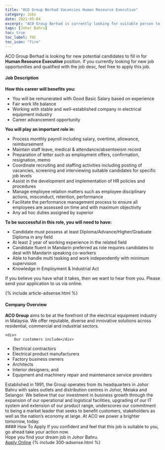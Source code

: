 ```yaml
---
title: "ACO Group Berhad Vacancies Human Resource Executive" 
category: Jobs 
date: 2021-05-04 
excerpt: "ACO Group Berhad is currently looking for suitable person to fill in the Human Resource Executive which based in Johor Bahru" 
tags: [Johor Bahru] 
toc: true 
toc_label: TOC 
toc_icon: "fire" 
--- 
```


<p>ACO Group Berhad is looking for new potential candidates to fill in for <b>Human Resource Executive</b> position. If you currently looking for new job opportunities and qualified with the job desc, feel free to apply this job.
</p><div><div><h4>Job Description</h4></div><div><div><span><div><p><strong>How this career will benefits you:</strong></p><ul><li>You will be remunerated with Good Basic Salary based on experience</li><li>Fair work life balance</li><li>Working with stable and well-established company in electrical equipment industry</li><li>Career advancement opportunity</li></ul><p><strong>You will play an important role in:</strong></p><ul><li>Process monthly payroll including salary, overtime, allowance, reimbursement&#160;</li><li>Maintain staff leave, medical &amp; attendance/absenteeism record</li><li>Preparation of letter such as employment offers, confirmation, resignation, memo</li><li>Coordinate recruiting and staffing activities including posting of vacancies, screening and interviewing&#160;suitable candidates for specific job levels</li><li>Assist in the development and implementation of HR policies and procedures</li><li>Manage employee relation matters such as employee disciplinary actions, misconduct, retention, performance&#160;</li><li>Facilitate the performance management process to ensure all employees are assessed on time and with maximum objectivity</li><li>Any ad hoc duties assigned by superior</li></ul><p><strong>To be successful in this role, you will need to have:</strong></p><ul><li>Candidate must possess at least Diploma/Advance/Higher/Graduate Diploma in any field</li><li>At least 2 year of working experience in the related field</li><li>Candidate fluent in Mandarin preferred as role requires candidates to deal with Mandarin speaking co-workers</li><li>Able to handle multi tasking and work independently with minimum supervision</li><li>Knowledge in Employment &amp; Industrial Act</li></ul><p>If you believe you have what it takes, then we want to hear from you. Please send your application to us via online.</p></div></span></div></div></div> 
{% include article-adsense.html %} 
<div><div><h4>Company Overview</h4></div><div><div><span><div><div>
<strong>ACO Group</strong> aims to be at the forefront of the electrical equipment industry in Malaysia. We offer reputable, diverse and innovative solutions across residential, commercial and industrial sectors.
	
	<div>
		Our customers include</div>
<ul>
<li>
			Electrical contractors</li>
<li>
			Electrical product manufacturers</li>
<li>
			Factory business owners</li>
<li>
			Architects</li>
<li>
			Interior designers; and</li>
<li>
			Equipment and machinery repair and maintenance service providers</li>
</ul>
<div>
		Established in 1991, the Group operates from its headquarters in Johor Bahru with sales outlets and distribution centres in Johor, Melaka and Selangor. We believe that our investment in business growth through the expansion of our operational and logistical facilities, upgrading of our IT system and extension of our product range, underscores our commitment to being a market leader that seeks to benefit customers, stakeholders as well as the nation&#8217;s economy at large. At ACO we power a brighter tomorrow, today.</div>
</div></div></span></div></div></div> 
#### How To Apply 
If you confident and feel that this job is suitable to you, go ahead take your action now. <br/> 
Hope you find your dream job in Johor Bahru. <br/> 
<a href="https://www.jobstreet.com.my/en/job/human-resource-executive-4555923?jobId=jobstreet-my-job-4555923&" class="btn btn--info" target="_blank" rel="nofollow noopenner">Apply Online</a> 
{% include 300-adsense.html %} 